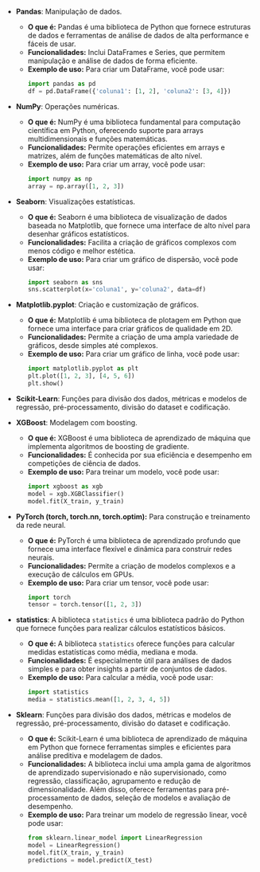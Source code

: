 - **Pandas**: Manipulação de dados.
  - **O que é:** Pandas é uma biblioteca de Python que fornece estruturas de dados e ferramentas de análise de dados de alta performance e fáceis de usar.
  - **Funcionalidades:** Inclui DataFrames e Series, que permitem manipulação e análise de dados de forma eficiente.
  - **Exemplo de uso:** Para criar um DataFrame, você pode usar:
    ```python
    import pandas as pd
    df = pd.DataFrame({'coluna1': [1, 2], 'coluna2': [3, 4]})
    ```

- **NumPy**: Operações numéricas.
  - **O que é:** NumPy é uma biblioteca fundamental para computação científica em Python, oferecendo suporte para arrays multidimensionais e funções matemáticas.
  - **Funcionalidades:** Permite operações eficientes em arrays e matrizes, além de funções matemáticas de alto nível.
  - **Exemplo de uso:** Para criar um array, você pode usar:
    ```python
    import numpy as np
    array = np.array([1, 2, 3])
    ```

- **Seaborn**: Visualizações estatísticas.
  - **O que é:** Seaborn é uma biblioteca de visualização de dados baseada no Matplotlib, que fornece uma interface de alto nível para desenhar gráficos estatísticos.
  - **Funcionalidades:** Facilita a criação de gráficos complexos com menos código e melhor estética.
  - **Exemplo de uso:** Para criar um gráfico de dispersão, você pode usar:
    ```python
    import seaborn as sns
    sns.scatterplot(x='coluna1', y='coluna2', data=df)
    ```

- **Matplotlib.pyplot**: Criação e customização de gráficos.
  - **O que é:** Matplotlib é uma biblioteca de plotagem em Python que fornece uma interface para criar gráficos de qualidade em 2D.
  - **Funcionalidades:** Permite a criação de uma ampla variedade de gráficos, desde simples até complexos.
  - **Exemplo de uso:** Para criar um gráfico de linha, você pode usar:
    ```python
    import matplotlib.pyplot as plt
    plt.plot([1, 2, 3], [4, 5, 6])
    plt.show()
    ```

- **Scikit-Learn**: Funções para divisão dos dados, métricas e modelos de regressão, pré-processamento, divisão do dataset e codificação.

- **XGBoost**: Modelagem com boosting.
  - **O que é:** XGBoost é uma biblioteca de aprendizado de máquina que implementa algoritmos de boosting de gradiente.
  - **Funcionalidades:** É conhecida por sua eficiência e desempenho em competições de ciência de dados.
  - **Exemplo de uso:** Para treinar um modelo, você pode usar:
    ```python
    import xgboost as xgb
    model = xgb.XGBClassifier()
    model.fit(X_train, y_train)
    ```

- **PyTorch (torch, torch.nn, torch.optim):** Para construção e treinamento da rede neural.
  - **O que é:** PyTorch é uma biblioteca de aprendizado profundo que fornece uma interface flexível e dinâmica para construir redes neurais.
  - **Funcionalidades:** Permite a criação de modelos complexos e a execução de cálculos em GPUs.
  - **Exemplo de uso:** Para criar um tensor, você pode usar:
    ```python
    import torch
    tensor = torch.tensor([1, 2, 3])
    ```

- **statistics**: A biblioteca `statistics` é uma biblioteca padrão do Python que fornece funções para realizar cálculos estatísticos básicos.
  - **O que é:** A biblioteca `statistics` oferece funções para calcular medidas estatísticas como média, mediana e moda.
  - **Funcionalidades:** É especialmente útil para análises de dados simples e para obter insights a partir de conjuntos de dados.
  - **Exemplo de uso:** Para calcular a média, você pode usar:
    ```python
    import statistics
    media = statistics.mean([1, 2, 3, 4, 5])
    ```

- **Sklearn**: Funções para divisão dos dados, métricas e modelos de regressão, pré-processamento, divisão do dataset e codificação.
  - **O que é:** Scikit-Learn é uma biblioteca de aprendizado de máquina em Python que fornece ferramentas simples e eficientes para análise preditiva e modelagem de dados.
  - **Funcionalidades:** A biblioteca inclui uma ampla gama de algoritmos de aprendizado supervisionado e não supervisionado, como regressão, classificação, agrupamento e redução de dimensionalidade. Além disso, oferece ferramentas para pré-processamento de dados, seleção de modelos e avaliação de desempenho.
  - **Exemplo de uso:** Para treinar um modelo de regressão linear, você pode usar:
    ```python
    from sklearn.linear_model import LinearRegression
    model = LinearRegression()
    model.fit(X_train, y_train)
    predictions = model.predict(X_test)
    ```
 